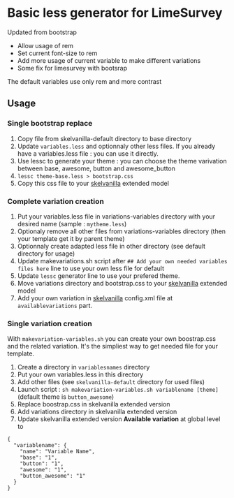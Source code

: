 # Basic less generator for LimeSurvey #

Updated from bootstrap

- Allow usage of rem
- Set current font-size to rem
- Add more usage of current variable to make different variations
- Some fix for limesurvey with bootsrap

The default variables use only rem and more contrast

## Usage ##

### Single bootstrap replace ##

1. Copy file from  skelvanilla-default directory to base directory
2. Update `variables.less` and optionnaly other less files. If you already have a variables.less file : you can use it directly.
3. Use lessc to generate your theme : you can choose the theme varivation between base, awesome, button and awesome_button
4. `lessc theme-base.less > bootstrap.css`
5. Copy this css file to your [skelvanilla](https://gitlab.com/SondagesPro/SurveyThemes/skelvanilla) extended model

### Complete variation creation ##

1. Put your variables.less file in variations-variables directory with your desired name (sample : `mytheme.less`)
2. Optionaly remove all other files from variations-variables directory (then your template get it by parent theme)
2. Optionnaly create adapted less file in other directory (see default directory for usage)
3. Update makevariations.sh script after `## Add your own needed variables files here` line to use your own less file for default
4. Update `lessc` generator line to use your prefered theme.
5. Move variations directory and bootstrap.css to your [skelvanilla](https://gitlab.com/SondagesPro/SurveyThemes/skelvanilla) extended model
6. Add your own variation in [skelvanilla](https://gitlab.com/SondagesPro/SurveyThemes/skelvanilla) config.xml file at `availablevariations` part.

### Single variation creation ##

With `makevariation-variables.sh` you can create your own boostrap.css and the related variation. It's the simpliest way to get needed file for your template.

1. Create a directory in `variablesnames` directory
2. Put your own variables.less in this directory
3. Add other files (see `skelvanilla-default` directory for used files)
4. Launch script : `sh makevariation-variables.sh variablename [theme]` (default theme is `button_awesome`)
5. Replace boostrap.css in skelvanilla extended version
6. Add variations directory in skelvanilla extended version
5. Update skelvanilla extended version **Available variation** at global level to 
```
{
  "variablename": {
    "name": "Variable Name",
    "base": "1",
    "button": "1",
    "awesome": "1",
    "button_awesome": "1"
  }
}
```


